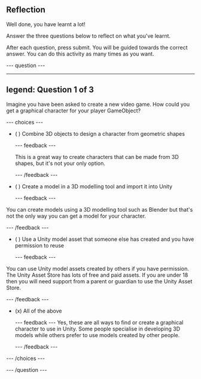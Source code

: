 ## Reflection

Well done, you have learnt a lot!

Answer the three questions below to reflect on what you've learnt.

After each question, press submit. You will be guided towards the correct answer. You can do this activity as many times as you want.

--- question ---

---
legend: Question 1 of 3
---

Imagine you have been asked to create a new video game. How could you get a graphical character for your player GameObject?

--- choices ---

- ( ) Combine 3D objects to design a character from geometric shapes 

  --- feedback ---

  This is a great way to create characters that can be made from 3D shapes, but it's not your only option. 

  --- /feedback ---

- ( ) Create a model in a 3D modelling tool and import it into Unity

  --- feedback ---

You can create models using a 3D modelling tool such as Blender but that's not the only way you can get a model for your character. 

  --- /feedback ---

- ( ) Use a Unity model asset that someone else has created and you have permission to reuse

  --- feedback ---

You can use Unity model assets created by others if you have permission. The Unity Asset Store has lots of free and paid assets. If you are under 18 then you will need support from a parent or guardian to use the Unity Asset Store.

  --- /feedback ---

- (x) All of the above

  --- feedback ---
Yes, these are all ways to find or create a graphical character to use in Unity. Some people specialise in developing 3D models while others prefer to use models created by other people.

  --- /feedback ---

--- /choices ---

--- /question ---
